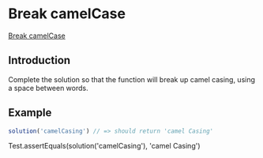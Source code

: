 # Break camelCase

[Break camelCase](https://www.codewars.com/kata/5208f99aee097e6552000148/train/javascript)

## Introduction

Complete the solution so that the function will break up camel casing, using a space between words.

## Example

```javascript
solution('camelCasing') // => should return 'camel Casing'
```

Test.assertEquals(solution('camelCasing'), 'camel Casing')